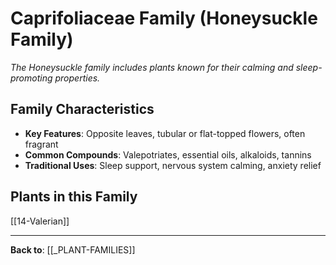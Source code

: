 # Caprifoliaceae Family (Honeysuckle Family)

*The Honeysuckle family includes plants known for their calming and sleep-promoting properties.*

## Family Characteristics
- **Key Features**: Opposite leaves, tubular or flat-topped flowers, often fragrant
- **Common Compounds**: Valepotriates, essential oils, alkaloids, tannins
- **Traditional Uses**: Sleep support, nervous system calming, anxiety relief

## Plants in this Family

[[14-Valerian]]

---

**Back to**: [[_PLANT-FAMILIES]]